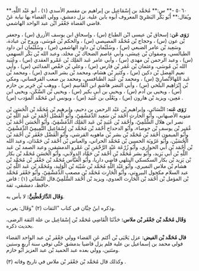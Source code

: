 ٥٠٦٠ -** س:** مُحَمَّد بن إِسْمَاعِيل بن إبراهيم بن مقسم الأسدي (١) ، أبو عَبْد اللَّهِ،** ويُقال:** أَبُو بَكْر البَصْرِيّ المعروف أبوه بابن علية. نزل دمشق، وولي القضاء بها نيابة عَنْ قاضي القضاة جَعْفَر ابْن عبد الواحد الهاشمي.

**رَوَى عَن:** إسحاق بْن عيسى ابْن الطباع (س) ، وإسحاق ابن يوسف الأزرق (س) ، وجعفر بْن عون (س) ، وحجاج بْن مُحَمَّد المصيصي (س) ، والحكم بْن مُوسَى، وروح بْن عبادة، وسَعِيد بْن عامر الضبعي (س) ، وسُلَيْمان بْن داود الهاشمي (س) ، وسُلَيْمان ابن داود الطيالسي، وصفوان بْن عِيسَى، وأبي عاصم الضحاك بْن مخلد، وعبد الله بْن بَكْر السهمي (س) ، وعبد الرحمن بْن مهدي (س) ، وأبي عامر عَبد المَلِك بْن عَمْرو العقدي (س) ، وعُبَيد الله بْن مُوسَى، وعثمان بْن عُمَر بْن فارس (س) ، وعلي بْن حَفْص المدائني (س) ، وأَبِي نعيم الفضل بْن دكين (س) ، وكثير بْن هشام، ومحمد بْن بشر العبدي (س) ، ومحمد بْن عَبد اللهالأَنْصارِيّ (س) ، ومحمد بْن عُبَيد الطنافسي، ومحمد بن صعب القرقساني، ومكي بْن إِبْرَاهِيم البلخي (س) ، وأبي النضر هاشم ابن الْقَاسِم (س) ، ووهب بْن جَرِير بن حازم (س) ، ويحيى بن آدم (س) ، ويحيى بن أَبي بكير (س) ، ويحيى بْن السَّكَنِ، ويحيى ابن مَعِين، ويزيد بْن هارون (س) ، ويَعْلَى بن عُبَيد (س) ، ويونس ابن مُحَمَّد المؤدب (س) .

**رَوَى عَنه:** النَّسَائي، وإبراهيم بْن عَبْد الرحمن بن دحيم، وإبرهيم بْن مُحَمَّد بْن الْحَسَن بْن متويه الأصبهاني، وأَبُو الحارث أَحْمَد بْن سَعِيد الدِّمَشْقِيّ، وأَبُو الْفَضْل أَحْمَد بْن عَبد اللَّهِ بْن نصر ابن هلال السُّلَمِيّ، وأَحْمَد بْن عُبَيد بْن عَبد المَلِك الدِّمَشْقِيّ، وأَبُو الْحَسَن أَحْمَد بْن عُمَير بْن يوسف بْن جوصاء، وأَبُو الدحداح أَحْمَد بْن مُحَمَّد بْن إِسْمَاعِيل التَّمِيمِيّ الدِّمَشْقِيّ، وأَبُو الميمون أَحْمَد بْن مُحَمَّد بْن بشر بْن ماهويه القرشي، وأَبُو الْفَضْل جَعْفَر بْن أَحْمَد بْن الْحُسَيْن، وأَبُو عَرُوبَة الحسين بْن مُحَمَّد الحراني، والعباس بْن أَحْمَد بْن حَمْدَان، وعبد الله بْن أَحْمَد بْن أَبي الحواري، وأَبُو زُرْعَة عَبْد الرَّحْمَنِ بْن عَمْرو الدمشقي، وعبد الصمد بْن عَبد اللَّهِ بْن أَبي يَزِيد، وأَبُو بشر مُحَمَّد بْن أَحْمَد بْن حَمَّاد الدولابي، وأَبُو الْحَسَنِ مُحَمَّد بْن بكار بْن يَزِيد بْن بكار السكسكي البتلهي قاضي داريا، وأَبُو الْعَبَّاس مُحَمَّد بْن جَعْفَر بْن مُحَمَّد بْن هشام بْن ملاس النميري، وأَبُو عَبْد اللَّهِ مُحَمَّد بْن شَيْبَة بْن الْوَلِيد، ومُحَمَّد بْن عَبد اللَّهِ بْن عبد السلام مكحول البيروتي، وأَبُو الْحَارِث مُحَمَّد بْن مصعب الدِّمَشْقِيّ، وأَبُو جَعْفَر مُحَمَّد بْن المؤمل بْن أَحْمَد بْن الْحَارِث العدوي، ويزيد بْن أَحْمَد السُّلَمِيّ.قال النَّسَائي (١) : قاض حافظ، دمشقي، ثقة.

**وَقَال الدَّارَقُطْنِيُّ:** لا بأس به.

وذكره ابنُ حِبَّان في كتاب "الثقات (٢) "وَقَال: يغرب.

**وَقَال مُحَمَّد بْن جَعْفَر بْن ملاس:** حَدَّثَنَا الْقَاضِي مُحَمَّد بْن إِسْمَاعِيل بن علة الثقة الرضى، بحديث ذكره.

**قال مُحَمَّد بْن الفيض:** عزل يَحْيَى بْن أكثم عَنِ القضاء وولي جَعْفَر بْن عبد الواحد القضاء فولى محمد بن إسماعيل بن علية فلم يزل قاضيا بدمشق حَتَّى توفي سنة أربع وستين ومئتين، وولي بعده عبد الحميد بْن عبد العزيز أَبُو خازم.

وكذلك قال مُحَمَّد بْن جَعْفَر بْن ملاس في تاريخ وفاته (٣) .